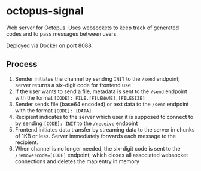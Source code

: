 # octopus-signal
Web server for Octopus. Uses websockets to keep track of generated codes and to pass messages between users.

Deployed via Docker on port 8088.

## Process

1. Sender initiates the channel by sending `INIT` to the `/send` endpoint; server returns a six-digit code for frontend use
2. If the user wants to send a file, metadata is sent to the `/send` endpoint with the format `[CODE]: FILE,[FILENAME],[FILESIZE]`
3. Sender sends file (base64 encoded) or text data to the `/send` endpoint with the format `[CODE]: [DATA]`
4. Recipient indicates to the server which user it is supposed to connect to by sending `[CODE]: INIT` to the `/receive` endpoint
5. Frontend initiates data transfer by streaming data to the server in chunks of 1KB or less. Server immediately forwards each message to the recipient.
6. When channel is no longer needed, the six-digit code is sent to the `/remove?code=[CODE]` endpoint, which closes all associated websocket
    connections and deletes the map entry in memory
